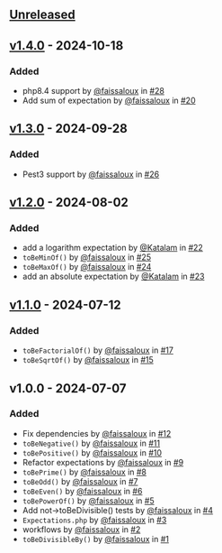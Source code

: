 ## [Unreleased](https://github.com/faissaloux/pest-plugin-math/compare/v1.4.0...main)

## [v1.4.0](https://github.com/faissaloux/termspark/compare/v1.3.0...v1.4.0) - 2024-10-18
### Added
* php8.4 support by [@faissaloux](https://github.com/faissaloux) in [#28](https://github.com/faissaloux/pest-plugin-math/pull/28)
* Add sum of expectation by [@faissaloux](https://github.com/faissaloux) in [#20](https://github.com/faissaloux/pest-plugin-math/pull/20)

## [v1.3.0](https://github.com/faissaloux/termspark/compare/v1.2.0...v1.3.0) - 2024-09-28
### Added
* Pest3 support by [@faissaloux](https://github.com/faissaloux) in [#26](https://github.com/faissaloux/pest-plugin-math/pull/26)

## [v1.2.0](https://github.com/faissaloux/termspark/compare/v1.1.0...v1.2.0) - 2024-08-02
### Added
* add a logarithm expectation by [@Katalam](https://github.com/Katalam) in [#22](https://github.com/faissaloux/pest-plugin-math/pull/22)
* `toBeMinOf()` by [@faissaloux](https://github.com/faissaloux) in [#25](https://github.com/faissaloux/pest-plugin-math/pull/25)
* `toBeMaxOf()` by [@faissaloux](https://github.com/faissaloux) in [#24](https://github.com/faissaloux/pest-plugin-math/pull/24)
* add an absolute expectation by [@Katalam](https://github.com/Katalam) in [#23](https://github.com/faissaloux/pest-plugin-math/pull/23)

## [v1.1.0](https://github.com/faissaloux/termspark/compare/v1.0.0...v1.1.0) - 2024-07-12
### Added
* `toBeFactorialOf()` by [@faissaloux](https://github.com/faissaloux) in [#17](https://github.com/faissaloux/pest-plugin-math/pull/17)
* `toBeSqrtOf()` by [@faissaloux](https://github.com/faissaloux) in [#15](https://github.com/faissaloux/pest-plugin-math/pull/15)

## v1.0.0 - 2024-07-07
### Added
* Fix dependencies by [@faissaloux](https://github.com/faissaloux) in [#12](https://github.com/faissaloux/pest-plugin-math/pull/12)
* `toBeNegative()` by [@faissaloux](https://github.com/faissaloux) in [#11](https://github.com/faissaloux/pest-plugin-math/pull/11)
* `toBePositive()` by [@faissaloux](https://github.com/faissaloux) in [#10](https://github.com/faissaloux/pest-plugin-math/pull/10)
* Refactor expectations by [@faissaloux](https://github.com/faissaloux) in [#9](https://github.com/faissaloux/pest-plugin-math/pull/9)
* `toBePrime()` by [@faissaloux](https://github.com/faissaloux) in [#8](https://github.com/faissaloux/pest-plugin-math/pull/8)
* `toBeOdd()` by [@faissaloux](https://github.com/faissaloux) in [#7](https://github.com/faissaloux/pest-plugin-math/pull/7)
* `toBeEven()` by [@faissaloux](https://github.com/faissaloux) in [#6](https://github.com/faissaloux/pest-plugin-math/pull/6)
* `toBePowerOf()` by [@faissaloux](https://github.com/faissaloux) in [#5](https://github.com/faissaloux/pest-plugin-math/pull/5)
* Add not->toBeDivisible() tests by [@faissaloux](https://github.com/faissaloux) in [#4](https://github.com/faissaloux/pest-plugin-math/pull/4)
* `Expectations.php` by [@faissaloux](https://github.com/faissaloux) in [#3](https://github.com/faissaloux/pest-plugin-math/pull/3)
* workflows by [@faissaloux](https://github.com/faissaloux) in [#2](https://github.com/faissaloux/pest-plugin-math/pull/2)
* `toBeDivisibleBy()` by [@faissaloux](https://github.com/faissaloux) in [#1](https://github.com/faissaloux/pest-plugin-math/pull/1)
